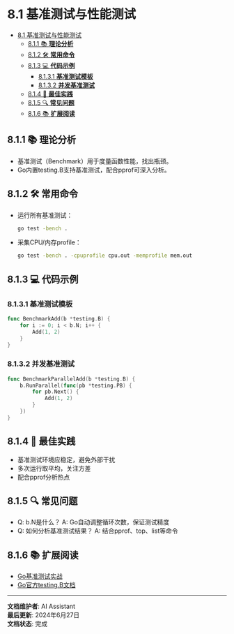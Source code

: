 # 8.1 基准测试与性能测试

<!-- TOC START -->
- [8.1 基准测试与性能测试](#81-基准测试与性能测试)
  - [8.1.1 📚 **理论分析**](#811--理论分析)
  - [8.1.2 🛠️ **常用命令**](#812-️-常用命令)
  - [8.1.3 💻 **代码示例**](#813--代码示例)
    - [8.1.3.1 **基准测试模板**](#8131-基准测试模板)
    - [8.1.3.2 **并发基准测试**](#8132-并发基准测试)
  - [8.1.4 🎯 **最佳实践**](#814--最佳实践)
  - [8.1.5 🔍 **常见问题**](#815--常见问题)
  - [8.1.6 📚 **扩展阅读**](#816--扩展阅读)
<!-- TOC END -->

## 8.1.1 📚 **理论分析**

- 基准测试（Benchmark）用于度量函数性能，找出瓶颈。
- Go内置testing.B支持基准测试，配合pprof可深入分析。

## 8.1.2 🛠️ **常用命令**

- 运行所有基准测试：

  ```bash
  go test -bench .
  ```

- 采集CPU/内存profile：

  ```bash
  go test -bench . -cpuprofile cpu.out -memprofile mem.out
  ```

## 8.1.3 💻 **代码示例**

### 8.1.3.1 **基准测试模板**

```go
func BenchmarkAdd(b *testing.B) {
    for i := 0; i < b.N; i++ {
        Add(1, 2)
    }
}

```

### 8.1.3.2 **并发基准测试**

```go
func BenchmarkParallelAdd(b *testing.B) {
    b.RunParallel(func(pb *testing.PB) {
        for pb.Next() {
            Add(1, 2)
        }
    })
}

```

## 8.1.4 🎯 **最佳实践**

- 基准测试环境应稳定，避免外部干扰
- 多次运行取平均，关注方差
- 配合pprof分析热点

## 8.1.5 🔍 **常见问题**

- Q: b.N是什么？
  A: Go自动调整循环次数，保证测试精度
- Q: 如何分析基准测试结果？
  A: 结合pprof、top、list等命令

## 8.1.6 📚 **扩展阅读**

- [Go基准测试实战](https://geektutu.com/post/hpg-golang-benchmark.html)
- [Go官方testing.B文档](https://golang.org/pkg/testing/#B)

---

**文档维护者**: AI Assistant  
**最后更新**: 2024年6月27日  
**文档状态**: 完成
